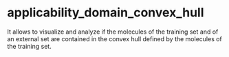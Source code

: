 # applicability_domain_convex_hull
It allows to visualize and analyze if the molecules of the training set and of an external set are contained in the convex hull defined by the molecules of the training set.

